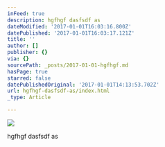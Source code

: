 ```yaml
---
inFeed: true
description: hgfhgf dasfsdf as
dateModified: '2017-01-01T16:03:16.800Z'
datePublished: '2017-01-01T16:03:17.121Z'
title: ''
author: []
publisher: {}
via: {}
sourcePath: _posts/2017-01-01-hgfhgf.md
hasPage: true
starred: false
datePublishedOriginal: '2017-01-01T14:13:53.702Z'
url: hgfhgf-dasfsdf-as/index.html
_type: Article

---
```

![](https://the-grid-user-content.s3-us-west-2.amazonaws.com/b8a3b4e4-8890-4f38-b937-84cebbbed857.png)

hgfhgf dasfsdf as